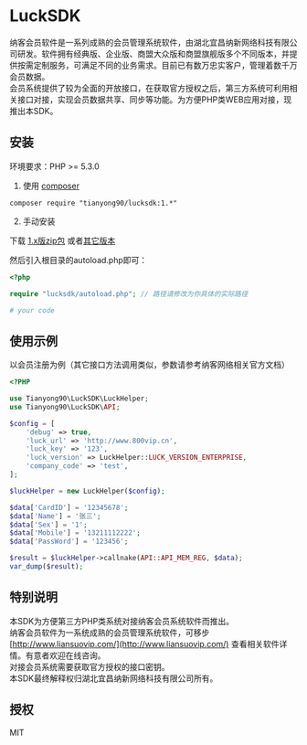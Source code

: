 # LuckSDK

纳客会员软件是一系列成熟的会员管理系统软件，由湖北宜昌纳新网络科技有限公司研发。软件拥有经典版、企业版、商盟大众版和商盟旗舰版多个不同版本，并提供按需定制服务，可满足不同的业务需求。目前已有数万忠实客户，管理着数千万会员数据。  
会员系统提供了较为全面的开放接口，在获取官方授权之后，第三方系统可利用相关接口对接，实现会员数据共享、同步等功能。为方便PHP类WEB应用对接，现推出本SDK。

## 安装

环境要求：PHP >= 5.3.0

1. 使用 [composer](https://getcomposer.org/)

  ```shell
  composer require "tianyong90/lucksdk:1.*"
  ```

2. 手动安装

  下载 [1.x版zip包](https://github.com/tianyong90/lucksdk/archive/master.zip)  或者[其它版本](https://github.com/tianyong90/lucksdk/releases)

  然后引入根目录的autoload.php即可：

  ```php
  <?php

  require "lucksdk/autoload.php"; // 路径请修改为你具体的实际路径

  # your code
  ```

## 使用示例

  以会员注册为例（其它接口方法调用类似，参数请参考纳客网络相关官方文档）

  ```php
  <?PHP

  use Tianyong90\LuckSDK\LuckHelper;
  use Tianyong90\LuckSDK\API;

  $config = [
      'debug' => true,
      'luck_url' => 'http://www.800vip.cn',
      'luck_key' => '123',
      'luck_version' => LuckHelper::LUCK_VERSION_ENTERPRISE,
      'company_code' => 'test',
  ];

  $luckHelper = new LuckHelper($config);

  $data['CardID'] = '12345678';
  $data['Name'] = '张三';
  $data['Sex'] = '1';
  $data['Mobile'] = '13211112222';
  $data['PassWord'] = '123456';

  $result = $luckHelper->callnake(API::API_MEM_REG, $data);
  var_dump($result);
  ```

## 特别说明

  本SDK为方便第三方PHP类系统对接纳客会员系统软件而推出。    
  纳客会员软件为一系统成熟的会员管理系统软件，可移步 [http://www.liansuovip.com/](http://www.liansuovip.com/) 查看相关软件详情。有意者欢迎在线咨询。  
  对接会员系统需要获取官方授权的接口密钥。    
  本SDK最终解释权归湖北宜昌纳新网络科技有限公司所有。  



## 授权
MIT

